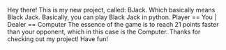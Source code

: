 Hey there! This is my new project, called: BJack. Which basically means Black Jack.
Basically, you can play Black Jack in python. 
Player == You |
Dealer == Computer
The essence of the game is to reach 21 points faster than your opponent, which in this case is the Computer.
Thanks for checking out my project! Have fun!
